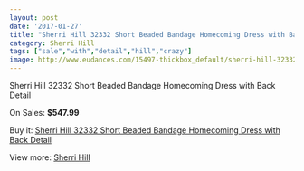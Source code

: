 ```yaml
---
layout: post
date: '2017-01-27'
title: "Sherri Hill 32332 Short Beaded Bandage Homecoming Dress with Back Detail"
category: Sherri Hill
tags: ["sale","with","detail","hill","crazy"]
image: http://www.eudances.com/15497-thickbox_default/sherri-hill-32332-short-beaded-bandage-homecoming-dress-with-back-detail.jpg
---
```

Sherri Hill 32332 Short Beaded Bandage Homecoming Dress with Back Detail

On Sales: **$547.99**
<a href="https://www.eudances.com/en/sherri-hill/4581-sherri-hill-32332-short-beaded-bandage-homecoming-dress-with-back-detail.html"><amp-img layout="responsive" width="600" height="600" src="//www.eudances.com/15497-thickbox_default/sherri-hill-32332-short-beaded-bandage-homecoming-dress-with-back-detail.jpg" alt="Sherri Hill 32332 Short Beaded Bandage Homecoming Dress with Back Detail 0" /></a>
<a href="https://www.eudances.com/en/sherri-hill/4581-sherri-hill-32332-short-beaded-bandage-homecoming-dress-with-back-detail.html"><amp-img layout="responsive" width="600" height="600" src="//www.eudances.com/15498-thickbox_default/sherri-hill-32332-short-beaded-bandage-homecoming-dress-with-back-detail.jpg" alt="Sherri Hill 32332 Short Beaded Bandage Homecoming Dress with Back Detail 1" /></a>
<a href="https://www.eudances.com/en/sherri-hill/4581-sherri-hill-32332-short-beaded-bandage-homecoming-dress-with-back-detail.html"><amp-img layout="responsive" width="600" height="600" src="//www.eudances.com/15499-thickbox_default/sherri-hill-32332-short-beaded-bandage-homecoming-dress-with-back-detail.jpg" alt="Sherri Hill 32332 Short Beaded Bandage Homecoming Dress with Back Detail 2" /></a>

Buy it: [Sherri Hill 32332 Short Beaded Bandage Homecoming Dress with Back Detail](https://www.eudances.com/en/sherri-hill/4581-sherri-hill-32332-short-beaded-bandage-homecoming-dress-with-back-detail.html "Sherri Hill 32332 Short Beaded Bandage Homecoming Dress with Back Detail")

View more: [Sherri Hill](https://www.eudances.com/en/80-Sherri-Hill "Sherri Hill")